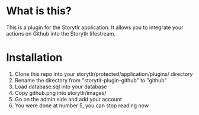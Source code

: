 # What is this? #

This is a plugin for the Storytlr application.  It allows you to integrate your actions on Github into the Storytlr lifestream.

# Installation #

1. Clone this repo into your storytlr/protected/application/plugins/ directory
2. Rename the directory from "storytlr-plugin-github" to "github"
3. Load database.sql into your database
4. Copy github.png into storytlr/images/
5. Go on the admin side and add your account
6. You were done at number 5, you can stop reading now
